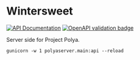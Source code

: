 # Wintersweet

[![API Documentation](https://img.shields.io/badge/OpenAPi%20v3-API%20Docs-8bbf04)](https://app.swaggerhub.com/apis-docs/outloudvi/project_polya_server/1.1.1) [![OpenAPI validation badge](https://img.shields.io/swagger/valid/3.0?label=scheme&specUrl=https%3A%2F%2Fraw.githubusercontent.com%2Foutloudvi%2Fpolya-server%2Fmaster%2Fapi.yaml)](https://github.com/outloudvi/polya-server/blob/master/api.yaml)

Server side for Project Polya.

```
gunicorn -w 1 polyaserver.main:api --reload
```